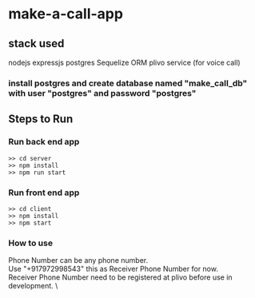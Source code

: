 # make-a-call-app

## stack used
nodejs
expressjs
postgres
Sequelize ORM
plivo service (for voice call)

### install postgres and create database named "make_call_db" with user "postgres" and password "postgres"

## Steps to Run

### Run back end app

```
>> cd server
>> npm install
>> npm run start
```

### Run front end app

```
>> cd client
>> npm install
>> npm start
```

### How to use

Phone Number can be any phone number. \
Use "+917972998543" this as Receiver Phone Number for now. \
Receiver Phone Number need to be registered at plivo before use in development. \



